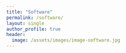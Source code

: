 ```yaml
---
title: "Software"
permalink: /software/
layout: single
author_profile: true
header:
  image: /assets/images/image-software.jpg
---
```


